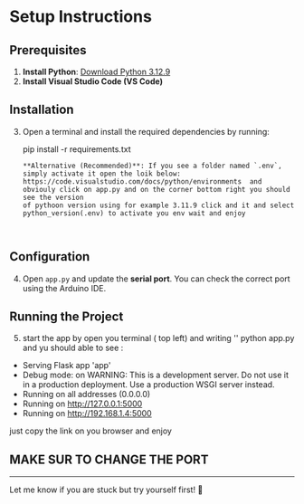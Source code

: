 

# Setup Instructions  

## Prerequisites  
1. **Install Python**: [Download Python 3.12.9](https://www.python.org/downloads/release/python-3129/)  
2. **Install Visual Studio Code (VS Code)**  

## Installation  
3. Open a terminal and install the required dependencies by running:  
 
   pip install -r requirements.txt
   ```
   **Alternative (Recommended)**: If you see a folder named `.env`, simply activate it open the loik below:  
   https://code.visualstudio.com/docs/python/environments  and obviouly click on app.py and on the corner bottom right you should see the version 
   of pythoon version using for example 3.11.9 click and it and select python_version(.env) to activate you env wait and enjoy

  

## Configuration  
4. Open `app.py` and update the **serial port**. You can check the correct port using the Arduino IDE.  

## Running the Project  
5. start the app by open you terminal ( top left) and writing ''  python app.py
and yu should able to see :

 * Serving Flask app 'app'
 * Debug mode: on
WARNING: This is a development server. Do not use it in a production deployment. Use a production WSGI server instead.
 * Running on all addresses (0.0.0.0)
 * Running on http://127.0.0.1:5000
 * Running on http://192.168.1.4:5000

 just copy the link on you browser and enjoy  


 ## MAKE SUR TO CHANGE THE PORT

---

Let me know if you are stuck but try yourself first! 🚀
